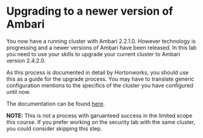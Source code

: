 # Upgrading to a newer version of Ambari

You now have a running cluster with Ambari 2.2.1.0. However technology is
progressing and a newer versions of Ambari have been released. In this lab you
need to use your skills to upgrade your current cluster to Ambari version 2.4.2.0.

As this process is documented in detail by Hortonworks, you should use this as
a guide for the upgrade process. You may have to translate generic configuration
mentions to the specifics of the cluster you have configured until now.

The documentation can be found [here](http://docs.hortonworks.com/HDPDocuments/Ambari-2.4.2.0/bk_ambari-upgrade/content/ambari_upgrade_guide.html).

**NOTE:** This is not a process with garuanteed success in the limited scope this
course. If you prefer working on the security lab with the same cluster, you could
consider skipping this step.
